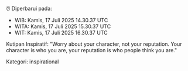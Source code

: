 ⏰ Diperbarui pada:
- WIB: Kamis, 17 Juli 2025 14.30.37 UTC
- WITA: Kamis, 17 Juli 2025 15.30.37 UTC
- WIT: Kamis, 17 Juli 2025 16.30.37 UTC

Kutipan Inspiratif:
"Worry about your character, not your reputation. Your character is who you are, your reputation is who people think you are."


Kategori: inspirational

